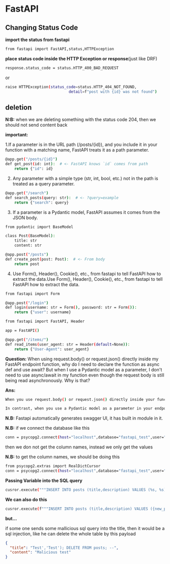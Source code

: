 # FastAPI

## Changing Status Code
__import the status from fastapi__
```bash
from fastapi import FastAPI,status,HTTPException
```
__place status code inside the HTTP Exception or response__(just like DRF)
```bash
response.status_code = status.HTTP_400_BAD_REQUEST
```
or
```bash
raise HTTPException(status_code=status.HTTP_404_NOT_FOUND,
                            detail=f"post with {id} was not found")
```

## deletion
__N:B:__ when we are deleting something with the status code 204, then we should not send content back

__important:__

1.If a parameter is in the URL path (/posts/{id}), and you include it in your function with a matching name, FastAPI treats it as a path parameter.

```bash
@app.get("/posts/{id}")
def get_post(id: int):  # <- FastAPI knows `id` comes from path
    return {"id": id}
```

2. Any parameter with a simple type (str, int, bool, etc.) not in the path is treated as a query parameter.

```bash
@app.get("/search")
def search_posts(query: str):  # <- ?query=example
    return {"search": query}
```

3. If a parameter is a Pydantic model, FastAPI assumes it comes from the JSON body.

```bash
from pydantic import BaseModel

class Post(BaseModel):
    title: str
    content: str

@app.post("/posts")
def create_post(post: Post):  # <- From body
    return post
```

4. Use Form(), Header(), Cookie(), etc., from fastapi to tell FastAPI how to extract the data.Use Form(), Header(), Cookie(), etc., from fastapi to tell FastAPI how to extract the data.

```bash
from fastapi import Form

@app.post("/login")
def login(username: str = Form(), password: str = Form()):
    return {"user": username}
```

```bash
from fastapi import FastAPI, Header

app = FastAPI()

@app.get("/items/")
def read_items(user_agent: str = Header(default=None)):
    return {"User-Agent": user_agent}
```

__Question:__ When using request.body() or request.json() directly inside my FastAPI endpoint function, why do I need to declare the function as async def and use await?
But when I use a Pydantic model as a parameter, I don't need to use async/await in my function even though the request body is still being read asynchronously. Why is that?

__Ans:__ 
```bash
When you use request.body() or request.json() directly inside your function, these methods are asynchronous and return coroutines that must be awaited. This means your function must be declared as async def so you can use await to properly read the request body without blocking. If you don’t use async def and await, Python will raise an error because you cannot await inside a synchronous function.

In contrast, when you use a Pydantic model as a parameter in your endpoint function, FastAPI automatically handles the asynchronous reading and parsing of the request body before your function is called. FastAPI awaits the request body reading and JSON parsing internally, validates the data with Pydantic, and then passes the fully parsed and validated model instance to your function. By the time your function runs, all the asynchronous operations have already completed, so you don’t need to use async/await in your function just to access the parsed data.

```

__N.B:__ Fastapi automatically generates swagger UI, it has built in module in it.

__N.B:__ if we connect the database like this
```bash
conn = psycopg2.connect(host="localhost",database="fastapi_test",user="postgres",password="pgadmin",port=5432)
```
then we don not get the column names, instead we only get the values

__N.B:__ to get the column names, we should be doing this

```bash
from psycopg2.extras import RealDictCursor
conn = psycopg2.connect(host="localhost",database="fastapi_test",user="postgres",password="pgadmin",port=5432,cursor_factory=RealDictCursor)
```


__Passing Variable into the SQL query__
```bash
cusror.execute("""INSERT INTO posts (title,description) VALUES (%s, %s) """,(new_post.title,new_post.content))
```

__We can also do this__
```bash
cusror.execute(f"""INSERT INTO posts (title,description) VALUES ({new_post.title},{new_post.desctription})""")
```
__but...__

if some one sends some mallicious sql query into the title, then it would be a sql injection, like he can delete the whole table by this payload
```json
{
  "title": "Test','Test'); DELETE FROM posts; --",
  "content": "Malicious test"
}
```
